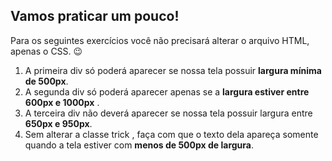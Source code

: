 ## Vamos praticar um pouco!
Para os seguintes exercícios você não precisará alterar o arquivo HTML, apenas o CSS. 😉
1. A primeira div só poderá aparecer se nossa tela possuir **largura mínima de 500px**.
2. A segunda div só poderá aparecer apenas se a **largura estiver entre 600px e 1000px** .
3. A terceira div não deverá aparecer se nossa tela possuir largura entre **650px e 950px**.
4. Sem alterar a classe trick , faça com que o texto dela apareça somente quando a tela estiver com **menos de 500px de largura**.